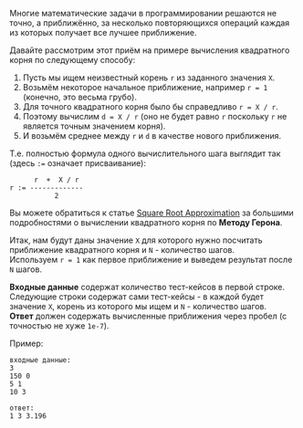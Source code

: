 <!-- #Квадратный Корень -->
Многие математические задачи в программировании решаются не точно, а приближённо, за несколько повторяющихся
операций каждая из которых получает все лучшее приближение.

Давайте рассмотрим этот приём на примере вычисления квадратного корня по следующему способу:

1. Пусть мы ищем неизвестный корень `r` из заданного значения `X`.
2. Возьмём некоторое начальное приближение, например `r = 1` (конечно, это весьма грубо).
3. Для точного квадратного корня было бы справедливо `r = X / r`.
4. Поэтому вычислим `d = X / r` (оно не будет равно `r` поскольку `r` не является точным значением корня).
5. И возьмём среднее между `r` и `d` в качестве нового приближения.

Т.е. полностью формула одного вычислительного шага выглядит так (здесь `:=` означает присваивание):

          r  +  X / r
    r := -------------
               2

Вы можете обратиться к статье [Square Root Approximation](../wiki/square-root-approximation) за большими подробностями
о вычислении квадратного корня по **Методу Герона**.

Итак, нам будут даны значение `X` для которого нужно посчитать приближение квадратного корня и `N` - количество шагов.  
Используем `r = 1` как первое приближение и выведем результат после `N` шагов.

**Входные данные** содержат количество тест-кейсов в первой строке.  
Следующие строки содержат сами тест-кейсы - в каждой будет значение `X`, корень из которого мы ищем и `N` - количество шагов.  
**Ответ** должен содержать вычисленные приближения через пробел (с точностью не хуже `1e-7`).

Пример:

    входные данные:
    3
    150 0
    5 1
    10 3
    
    ответ:
    1 3 3.196
